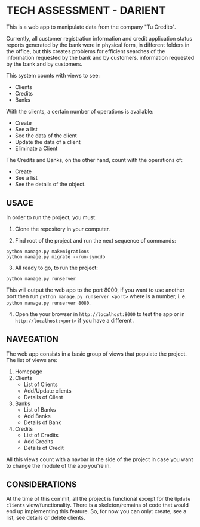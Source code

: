 # TECH ASSESSMENT - DARIENT

This is a web app to manipulate data from the company "Tu Credito". 

Currently, all customer registration information and credit application status reports generated by the bank were in physical form, in different folders in the office, but this creates problems for efficient searches of the information requested by the bank and by customers. information requested by the bank and by customers.

This system counts with views to see:
- Clients
- Credits
- Banks

With the clients, a certain number of operations is available:
- Create
- See a list
- See the data of the client
- Update the data of a client
- Eliminate a Client

The Credits and Banks, on the other hand, count with the operations of:
- Create
- See a list
- See the details of the object.


## USAGE

In order to run the project, you must:

1. Clone the repository in your computer.

2. Find root of the project and run the next sequence of commands:
```
python manage.py makemigrations
python manage.py migrate --run-syncdb
```

3. All ready to go, to run the project:
```
python manage.py runserver
```
This will output the web app to the port 8000, if you want to use another port then run `python manage.py runserver <port>` where <port> is a number, i. e. `python manage.py runserver 8080`.

4. Open the your browser in `http://localhost:8000` to test the app or in `http://localhost:<port>` if you have a different <port>.

## NAVEGATION
The web app consists in a basic group of views that populate the project. The list of views are:
1. Homepage
2. Clients
    - List of Clients
    - Add/Update clients
    - Details of Client
3. Banks
    - List of Banks
    - Add Banks
    - Details of Bank
4. Credits
    - List of Credits
    - Add Credits
    - Details of Credit

All this views count with a navbar in the side of the project in case you want to change the module of the app you're in.

## CONSIDERATIONS
At the time of this commit, all the project is functional except for the `Update clients` view/functionality. There is a skeleton/remains of code that would end up implementing this feature. So, for now you can only: create, see a list, see details or delete clients.
